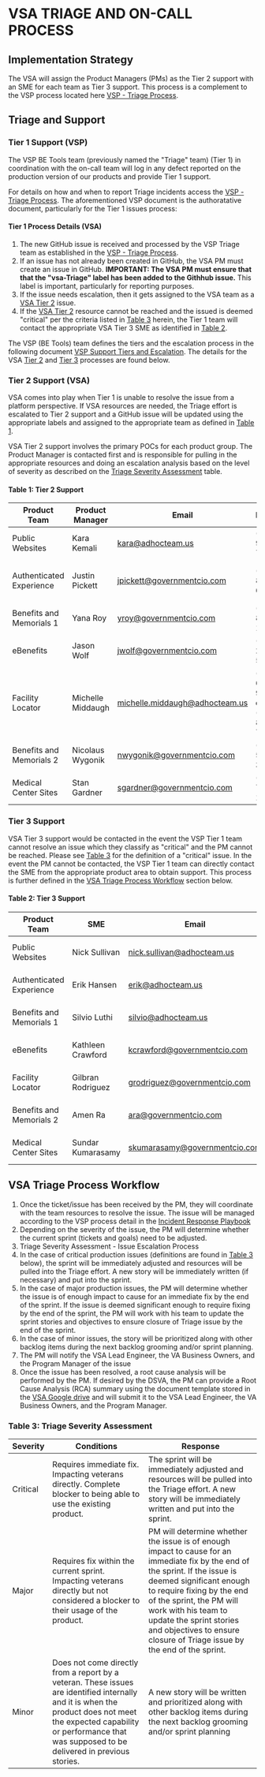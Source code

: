 # VSA TRIAGE AND ON-CALL PROCESS

## Implementation Strategy

The VSA will assign the Product Managers (PMs) as the Tier 2 support with an SME for each team as Tier 3 support. This process is a complement to the VSP process located here [VSP - Triage Process](https://github.com/department-of-veterans-affairs/va.gov-team/blob/7000a834537bdad1172bf57f968b040ae6b45cb7/platform/working-with-vsp/policies-work-norms/reporting-an-incident-to-the-platform.md).

## Triage and Support

### Tier 1 Support (VSP)<a name="Tier1"></a>

The VSP BE Tools team (previously named the "Triage" team) (Tier 1) in coordination with the on-call team will log in any defect reported on the production version of our products and provide Tier 1 support.

For details on how and when to report Triage incidents access the [VSP - Triage Process](https://github.com/department-of-veterans-affairs/va.gov-team/blob/7000a834537bdad1172bf57f968b040ae6b45cb7/platform/working-with-vsp/policies-work-norms/reporting-an-incident-to-the-platform.md). The aforementioned VSP document is the authoratative document, particularly for the Tier 1 issues process: 

#### Tier 1 Process Details (VSA)<a name="Tier1Details"></a>

1. The new GitHub issue is received and processed by the VSP Triage team as established in the [VSP - Triage Process](https://github.com/department-of-veterans-affairs/va.gov-team/blob/7000a834537bdad1172bf57f968b040ae6b45cb7/platform/working-with-vsp/policies-work-norms/reporting-an-incident-to-the-platform.md).
2. If an issue has not already been created in GitHub, the VSA PM must create an issue in GitHub. **IMPORTANT: The VSA PM must ensure  that that the "vsa-Triage" label has been added to the Githhub issue.** This label is important, particularly for reporting purposes. 
3. If the issue needs escalation, then it gets assigned to the VSA team as a [VSA Tier 2](#Tier2) issue.
4. If the [VSA Tier 2](#Table1) resource cannot be reached and the issued is deemed &quot;critical&quot; per the criteria listed in [Table 3](#Table3) herein, the Tier 1 team will contact the appropriate VSA Tier 3 SME as identified in [Table 2](#Table2).

The VSP (BE Tools) team defines the tiers and the escalation process in the following document [VSP Support Tiers and Escalation](https://github.com/department-of-veterans-affairs/va.gov-team/blob/master/teams/vsp/teams/triage/support-tiers.md). The details for the VSA [Tier 2](#Tier2) and [Tier 3](#Tier3) processes are found below.

### Tier 2 Support (VSA)<a name="Tier2"></a>

VSA comes into play when Tier 1 is unable to resolve the issue from a platform perspective.  If VSA resources are needed, the Triage effort is escalated to Tier 2 support and a GitHub issue will be updated using the appropriate labels and assigned to the appropriate team as defined in [Table 1](#Table1).

VSA Tier 2 support involves the primary POCs for each product group.  The Product Manager is contacted first and is responsible for pulling in the appropriate resources and doing an escalation analysis based on the level of severity as described on the [Triage Severity Assessment](#Table3) table.

#### Table 1: Tier 2 Support<a name="Table1"></a>

| Product Team | Product Manager | Email | Phone  | GitHub Labels |
| --- | --- | --- | --- | --- |
| Public Websites | Kara Kemali | kara@adhocteam.us| (410) 905-7239 | vsa-public-websites, vsa-Triage |
| Authenticated Experience | Justin Pickett | jpickett@governmentcio.com| (405) 808-6419 | vsa-authenticated-exp, vsa-Triage |
| Benefits and Memorials 1 | Yana Roy | yroy@governmentcio.com| (732) 822-1200 | vsa-benefits, vsa-Triage |
| eBenefits | Jason Wolf | jwolf@governmentcio.com| (540) 250-5217 | vsa-ebenefits, vsa-Triage |
| Facility Locator | Michelle Middaugh | michelle.middaugh@adhocteam.us| (208) 659-9368 or (509) 838-7491 | vsa-facilities, vsa-Triage |
| Benefits and Memorials 2 | Nicolaus Wygonik | nwygonik@governmentcio.com| (708) 560-3506 | vsa-benefits-2, vsa-Triage |
| Medical Center Sites | Stan Gardner | sgardner@governmentcio.com| (775) 772-1409 | vsa-medical-sites, vsa-Triage |

### Tier 3 Support<a name="Tier3"></a>

VSA Tier 3 support would be contacted in the event the VSP Tier 1 team cannot resolve an issue which  they classify as &quot;critical&quot; and the PM cannot be reached.  Please see [Table 3](#Table3) for the definition of a &quot;critical&quot; issue.  In the event the PM cannot be contacted, the VSP Tier 1 team can directly contact the SME from the appropriate product area to obtain support.  This process is further defined in the [VSA Triage Process Workflow](#VSATriage) section below.

#### Table 2: Tier 3 Support<a name="Table2"></a>

| Product Team | SME | Email | Phone |
| --- | --- | --- | --- |
| Public Websites | Nick Sullivan | nick.sullivan@adhocteam.us| (859) 496-5292  |
| Authenticated Experience | Erik Hansen | erik@adhocteam.us| (415) 845-2279  |
| Benefits and Memorials 1 | Silvio Luthi | silvio@adhocteam.us | (503) 516-0588  |
| eBenefits | Kathleen Crawford | kcrawford@governmentcio.com | (267) 738-7227 |
| Facility Locator | Gilbran Rodriguez | grodriguez@governmentcio.com | (248) 709-9976  |
| Benefits and Memorials 2 | Amen Ra | ara@governmentcio.com | (202) 607-8069  |
| Medical Center Sites | Sundar Kumarasamy | skumarasamy@governmentcio.com | (202) 525-8970  |

## VSA Triage Process Workflow<a name="VSATriage"></a>

1. Once the ticket/issue has been received by the PM, they will coordinate with the team resources to resolve the issue. The issue will be managed according to the VSP process detail in the [Incident Response Playbook](https://github.com/department-of-veterans-affairs/devops/blob/master/docs/Incident%20Response%20Playbook.md)
2. Depending on the severity of the issue, the PM will determine whether the current sprint (tickets and goals) need to be adjusted.
3. Triage Severity Assessment - Issue Escalation Process
  1. In the case of critical production issues (definitions are found in [Table 3](#Table3) below), the sprint will be immediately adjusted and resources will be pulled into the Triage effort.  A new story will be immediately written (if necessary) and put into the sprint.
  2. In the case of major production issues, the PM will determine whether the issue is of enough impact to cause for an immediate fix by the end of the sprint.  If the issue is deemed significant enough to require fixing by the end of the sprint, the PM will work with his team to update the sprint stories and objectives to ensure closure of Triage issue by the end of the sprint.
  3. In the case of minor issues, the story will be prioritized along with other backlog items during the next backlog grooming and/or sprint planning.
4. The PM will notify the VSA Lead Engineer, the VA Business Owners, and the Program Manager of the issue
5. Once the issue has been resolved, a root cause analysis will be performed by the PM.  If desired by the DSVA, the PM can provide a Root Cause Analysis (RCA) summary using the document template stored in the [VSA Google drive](https://docs.google.com/document/d/16HGKtXGhDx1n0tlk55gmtiFxvGbGhy6n/edit) and will submit it to the VSA Lead Engineer, the VA Business Owners, and the Program Manager.

### Table 3: <a name="Table3"></a>Triage Severity Assessment

| Severity | Conditions | Response |
| --- | --- | --- |
| Critical | Requires immediate fix.  Impacting veterans directly.  Complete blocker to being able to use the existing product. | The sprint will be immediately adjusted and resources will be pulled into the Triage effort.  A new story will be immediately written and put into the sprint.  |
| Major | Requires fix within the current sprint.  Impacting veterans directly but not considered a blocker to their usage of the product. | PM will determine whether the issue is of enough impact to cause for an immediate fix by the end of the sprint.  If the issue is deemed significant enough to require fixing by the end of the sprint, the PM will work with his team to update the sprint stories and objectives to ensure closure of Triage issue by the end of the sprint. |
| Minor | Does not come directly from a report by a veteran.  These issues are identified internally and it is when the product does not meet the expected capability or performance that was supposed to be delivered in previous stories. | A new story will be written and prioritized along with other backlog items during the next backlog grooming and/or sprint planning |
